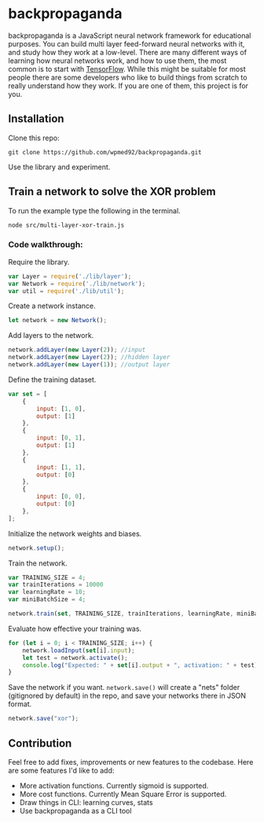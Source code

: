# backpropaganda
backpropaganda is a JavaScript neural network framework for educational purposes. You can build multi layer feed-forward neural
networks with it, and study how they work at a low-level. There are many different ways of learning how neural networks work, and how to
use them, the most common is to start with [TensorFlow](https://github.com/tensorflow/tensorflow). While this might be suitable for most people there are some developers who
like to build things from scratch to really understand how they work. If you are one of them, this project is for you.

## Installation

Clone this repo:

`git clone https://github.com/wpmed92/backpropaganda.git`

Use the library and experiment.

## Train a network to solve the XOR problem

To run the example type the following in the terminal.

`node src/multi-layer-xor-train.js`

### Code walkthrough:

Require the library.

```javascript
var Layer = require('./lib/layer');
var Network = require('./lib/network');
var util = require('./lib/util');
```

Create a network instance.

```javascript
let network = new Network();
```

Add layers to the network.

```javascript
network.addLayer(new Layer(2)); //input
network.addLayer(new Layer(2)); //hidden layer
network.addLayer(new Layer(1)); //output layer
```

Define the training dataset.

```javascript
var set = [
    {
        input: [1, 0],
        output: [1]
    },
    {
        input: [0, 1],
        output: [1]
    },
    {
        input: [1, 1],
        output: [0]
    },
    {
        input: [0, 0],
        output: [0]
    },
];
```

Initialize the network weights and biases.

```javascript
network.setup();
```

Train the network.

```javascript
var TRAINING_SIZE = 4;
var trainIterations = 10000
var learningRate = 10;
var miniBatchSize = 4;

network.train(set, TRAINING_SIZE, trainIterations, learningRate, miniBatchSize);
```

Evaluate how effective your training was.

```javascript
for (let i = 0; i < TRAINING_SIZE; i++) {
    network.loadInput(set[i].input);
    let test = network.activate(); 
    console.log("Expected: " + set[i].output + ", activation: " + test);
}
```

Save the network if you want. `network.save()` will create a "nets" folder (gitignored by default) in the repo, and save your networks there in JSON format.

```javascript
network.save("xor");
```

## Contribution

Feel free to add fixes, improvements or new features to the codebase.
Here are some features I'd like to add:

* More activation functions. Currently sigmoid is supported.
* More cost functions. Currently Mean Square Error is supported.
* Draw things in CLI: learning curves, stats
* Use backpropaganda as a CLI tool
